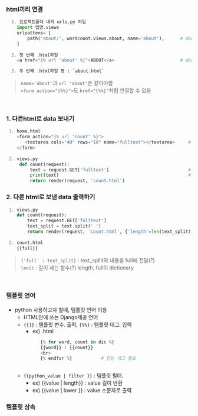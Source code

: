 ### html끼리 연결  
```python
  1. 프로젝트폴더 내의 urls.py 파일  
    import 앱명.views
    urlpattens= [
        path('about/', wordcount.views.about, name='about'),      # about
    ]  
  
  2. 첫 번째 .html파일  
    <a href="{% url 'about' %}">ABOUT</a>                         # about

  3. 두 번째 .html파일 명 : `about.html`  
```
> `name='about'`과 `url 'about'`은 같아야함  
> `<form action="{%%}">`도 `href="{%%}"`처럼 연결할 수 있음  

<br>

### 1. 다른html로 data 보내기  
   ```python
    1. home.html
       <form action="{% url 'count' %}">
          <textarea cols="40" rows="10" name="fulltext"></textarea>     # 'fulltext'라는 이름으로 textarea 데이터 저장
       </form>
        
    2. views.py
        def count(request):
            text = request.GET['fulltext']                              # text에 GET방식으로 fulltext내용을 넣음
            print(text)                                                 # fulltext에 들어간 내용을 터미널에서 볼 수 있음 (생략가능)
            return render(request, 'count.html')
```

### 2. 다른 html로 보낸 data 출력하기  
  ```python
   1. views.py                                                                                
      def count(request):                                                                          
          text = request.GET['fulltext']
          text_split = text.split(' ')                                     # 띄어쓰기마다 구분
          return render(request, 'count.html', {'length'=len(text_split), 'full' : text_split})       # 중요 / count.html에 full, length라는 이름 사용
          
   2. count.html
      {{full}}                                                             # template 변수 출력
```  
> `{'full' : text_split}` : text_spllit의 내용을 full에 전달(?)  
> `len()` : 길이 세는 함수(?)
> length, full이 dictionary

<br>

### 템플릿 언어
- python 사용하고자 할때, 템플릿 언어 이용  
    - HTML안에 쓰는 Django제공 언어  
    - `{{}}` : 템플릿 변수. 출력, `{%%}` : 템플릿 태그. 입력  
        - ex) .html  
          ```python
             {% for word, count in dic %}
             {{word}} : {{count}}
             <br>
             {% endfor %}           # 닫는 태그 필요
         ```  
    - `{{python_value | filter }}` : 템플릿 필터.
        - ex) {{value | length}} : value 길이 반환  
        - ex) {{value | lower }} : value 소문자로 출력  

### 템플릿 상속  

